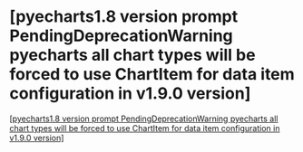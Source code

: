 # [pyecharts1.8 version prompt PendingDeprecationWarning pyecharts all chart types will be forced to use ChartItem for data item configuration in v1.9.0 version]
[[pyecharts1.8 version prompt PendingDeprecationWarning pyecharts all chart types will be forced to use ChartItem for data item configuration in v1.9.0 version]](https://aiwithcloud.com/2022/09/16/pyecharts1-8_version_prompt_pendingdeprecationwarning_pyecharts_all_chart_types_will_be_forced_to_use_chartitem_for_data_item_configuration_in_v1-9-0_version/)